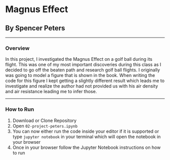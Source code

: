# Magnus Effect
## By Spencer Peters

---
### Overview
In this project, I investigated the Magnus Effect on a golf ball during its flight. This was one of my most important discoveries during this class as I decided to go off the beaten path and research golf ball flights. I originally was going to model a figure that is shown in the book. When writing the code for this figure I kept getting a slightly different result which leads me to investigate and realize the author had not provided us with his air density and air resistance leading me to infer those.

---

### How to Run
1. Download or Clone Repository
2. Open `02-project-peters.ipynb` 
3. You can now either run the code inside your editor if it is supported or type `jupyter notebook` in your terminal which will open the notebook in your browser
4. Once in your browser follow the Jupyter Notebook instructions on how to run
